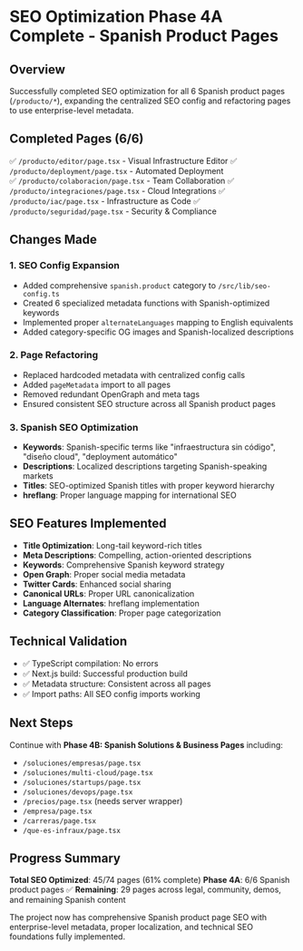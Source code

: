 # SEO Optimization Phase 4A Complete - Spanish Product Pages

## Overview
Successfully completed SEO optimization for all 6 Spanish product pages (`/producto/*`), expanding the centralized SEO config and refactoring pages to use enterprise-level metadata.

## Completed Pages (6/6)
✅ `/producto/editor/page.tsx` - Visual Infrastructure Editor
✅ `/producto/deployment/page.tsx` - Automated Deployment  
✅ `/producto/colaboracion/page.tsx` - Team Collaboration
✅ `/producto/integraciones/page.tsx` - Cloud Integrations
✅ `/producto/iac/page.tsx` - Infrastructure as Code
✅ `/producto/seguridad/page.tsx` - Security & Compliance

## Changes Made

### 1. SEO Config Expansion
- Added comprehensive `spanish.product` category to `/src/lib/seo-config.ts`
- Created 6 specialized metadata functions with Spanish-optimized keywords
- Implemented proper `alternateLanguages` mapping to English equivalents
- Added category-specific OG images and Spanish-localized descriptions

### 2. Page Refactoring
- Replaced hardcoded metadata with centralized config calls
- Added `pageMetadata` import to all pages
- Removed redundant OpenGraph and meta tags
- Ensured consistent SEO structure across all Spanish product pages

### 3. Spanish SEO Optimization
- **Keywords**: Spanish-specific terms like "infraestructura sin código", "diseño cloud", "deployment automático"
- **Descriptions**: Localized descriptions targeting Spanish-speaking markets
- **Titles**: SEO-optimized Spanish titles with proper keyword hierarchy
- **hreflang**: Proper language mapping for international SEO

## SEO Features Implemented
- **Title Optimization**: Long-tail keyword-rich titles
- **Meta Descriptions**: Compelling, action-oriented descriptions 
- **Keywords**: Comprehensive Spanish keyword strategy
- **Open Graph**: Proper social media metadata
- **Twitter Cards**: Enhanced social sharing
- **Canonical URLs**: Proper URL canonicalization
- **Language Alternates**: hreflang implementation
- **Category Classification**: Proper page categorization

## Technical Validation
- ✅ TypeScript compilation: No errors
- ✅ Next.js build: Successful production build
- ✅ Metadata structure: Consistent across all pages
- ✅ Import paths: All SEO config imports working

## Next Steps
Continue with **Phase 4B: Spanish Solutions & Business Pages** including:
- `/soluciones/empresas/page.tsx`
- `/soluciones/multi-cloud/page.tsx` 
- `/soluciones/startups/page.tsx`
- `/soluciones/devops/page.tsx`
- `/precios/page.tsx` (needs server wrapper)
- `/empresa/page.tsx`
- `/carreras/page.tsx`
- `/que-es-infraux/page.tsx`

## Progress Summary
**Total SEO Optimized**: 45/74 pages (61% complete)
**Phase 4A**: 6/6 Spanish product pages ✅
**Remaining**: 29 pages across legal, community, demos, and remaining Spanish content

The project now has comprehensive Spanish product page SEO with enterprise-level metadata, proper localization, and technical SEO foundations fully implemented.

